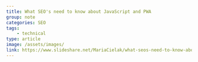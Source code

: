 ```yaml
---
title: What SEO's need to know about JavaScript and PWA
group: note
categories: SEO
tags:
    - technical
type: article
image: /assets/images/
link: https://www.slideshare.net/MariaCielak/what-seos-need-to-know-about-javascript-and-pwa-98068577
---
```

